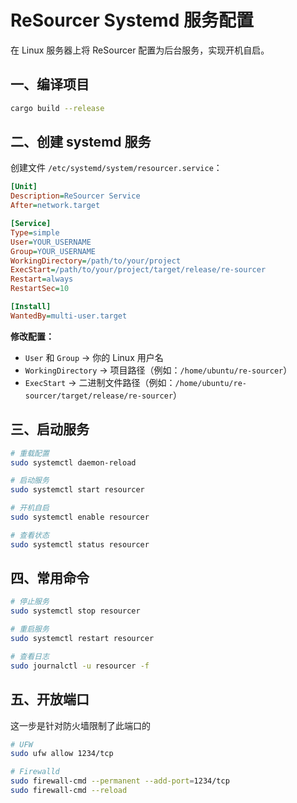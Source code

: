 # ReSourcer Systemd 服务配置

在 Linux 服务器上将 ReSourcer 配置为后台服务，实现开机自启。

## 一、编译项目

```bash
cargo build --release
```

## 二、创建 systemd 服务

创建文件 `/etc/systemd/system/resourcer.service`：

```ini
[Unit]
Description=ReSourcer Service
After=network.target

[Service]
Type=simple
User=YOUR_USERNAME
Group=YOUR_USERNAME
WorkingDirectory=/path/to/your/project
ExecStart=/path/to/your/project/target/release/re-sourcer
Restart=always
RestartSec=10

[Install]
WantedBy=multi-user.target
```

**修改配置：**
- `User` 和 `Group` → 你的 Linux 用户名
- `WorkingDirectory` → 项目路径（例如：`/home/ubuntu/re-sourcer`）
- `ExecStart` → 二进制文件路径（例如：`/home/ubuntu/re-sourcer/target/release/re-sourcer`）

## 三、启动服务

```bash
# 重载配置
sudo systemctl daemon-reload

# 启动服务
sudo systemctl start resourcer

# 开机自启
sudo systemctl enable resourcer

# 查看状态
sudo systemctl status resourcer
```

## 四、常用命令

```bash
# 停止服务
sudo systemctl stop resourcer

# 重启服务
sudo systemctl restart resourcer

# 查看日志
sudo journalctl -u resourcer -f
```

## 五、开放端口
这一步是针对防火墙限制了此端口的

```bash
# UFW
sudo ufw allow 1234/tcp

# Firewalld
sudo firewall-cmd --permanent --add-port=1234/tcp
sudo firewall-cmd --reload
```
